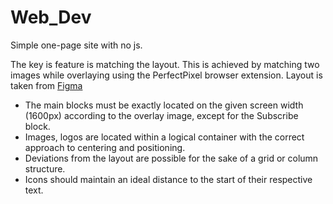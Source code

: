 # Web_Dev
Simple one-page site with no js.

The key is feature is matching the layout.
This is achieved by matching two images while overlaying using the PerfectPixel browser extension.
Layout is taken from [Figma](https://www.figma.com/file/2Zev0HVCKABbZoAsuWTdcD/webdev_newVersion(19.09)?node-id=1%3A5)

  * The main blocks must be exactly located on the given screen width (1600px) according to the overlay image, except for the Subscribe block.
  * Images, logos are located within a logical container with the correct approach to centering and positioning. 
  * Deviations from the layout are possible for the sake of a grid or column structure.
  * Icons should maintain an ideal distance to the start of their respective text.
